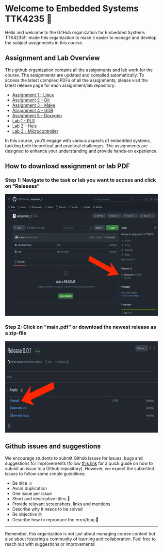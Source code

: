 # Welcome to Embedded Systems TTK4235 👋

Hello and welcome to the GitHub organization for Embedded Systems TTK4235!
I made this organization to make it easier to manage and develop the subject assignments in this course.

## Assignment and Lab Overview

This github organization contains all the assignments and lab work for the course. The assignments are updated and compiled automatically. To access the latest compiled PDFs of all the assignments, please visit the latest release page for each assignment/lab repository:

 - [Assignment 1 - Linux](https://github.com/ITK-TTK4235/assignment_1/releases/latest)
 - [Assignment 2 - Git](https://github.com/ITK-TTK4235/assignment_2/releases/latest)
 - [Assignment 3 - Make](https://github.com/ITK-TTK4235/assignment_3/releases/latest)
 - [Assignment 4 - GDB](https://github.com/ITK-TTK4235/assignment_4/releases/latest)
 - [Assignment 5 - Doxygen](https://github.com/ITK-TTK4235/assignment_5/releases/latest)
 - [Lab 1 - PLS](https://github.com/ITK-TTK4235/lab_1/releases/latest)
 - [Lab 2 - Heis](https://github.com/ITK-TTK4235/lab_2/releases/latest)
 - [Lab 3 - Microcontroller](https://github.com/ITK-TTK4235/lab_3/releases/latest)

In this course, you'll engage with various aspects of embedded systems, tackling both theoretical and practical challenges. The assignments are designed to enhance your understanding and provide hands-on experience.

## How to download assignment or lab PDF

### Step 1: Navigate to the task or lab you want to access and click on "Releases"
<img src="https://github.com/ITK-TTK4235/.github/blob/main/step1.png" alt="Step 2" height="400" width=auto>

### Step 2: Click on "main.pdf" or download the newest release as a zip-file
<img src="https://github.com/ITK-TTK4235/.github/blob/main/step2.png" alt="Step 2" height="300" width=auto>


## Github issues and suggestions

We encourage students to submit Github issues for issues, bugs and suggestions for improvements (follow [this link](https://docs.github.com/en/issues/tracking-your-work-with-issues/quickstart) for a quick guide on how to submit an issue to a Github repository). However, we expect the submitted issues to follow some simple guidelines:

- Be nice ☺️
- Avoid duplication
- One issue per issue
- Short and descriptive titles 🤏
- Provide relevant screenshots, links and mentions
- Describe why it needs to be solved 
- Be objective 🤓
- Describe how to reproduce the error/bug 🐛

--- 

Remember, this organization is not just about managing course content but also about fostering a community of learning and collaboration. Feel free to reach out with suggestions or improvements!
